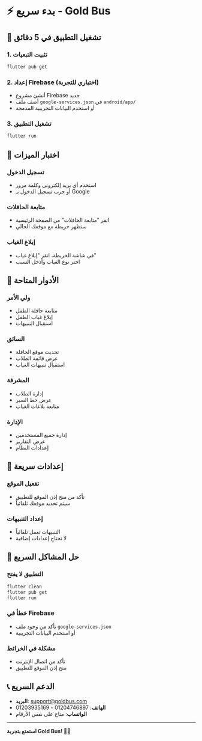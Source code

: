 # ⚡ بدء سريع - Gold Bus

## 🚀 تشغيل التطبيق في 5 دقائق

### 1. تثبيت التبعيات
```bash
flutter pub get
```

### 2. إعداد Firebase (اختياري للتجربة)
- أنشئ مشروع Firebase جديد
- أضف ملف `google-services.json` في `android/app/`
- أو استخدم البيانات التجريبية المدمجة

### 3. تشغيل التطبيق
```bash
flutter run
```

## 🧪 اختبار الميزات

### تسجيل الدخول
- استخدم أي بريد إلكتروني وكلمة مرور
- أو جرب تسجيل الدخول بـ Google

### متابعة الحافلات
- انقر "متابعة الحافلات" من الصفحة الرئيسية
- ستظهر خريطة مع موقعك الحالي

### إبلاغ الغياب
- في شاشة الخريطة، انقر "إبلاغ غياب"
- اختر نوع الغياب وأدخل السبب

## 📱 الأدوار المتاحة

### ولي الأمر
- متابعة حافلة الطفل
- إبلاغ غياب الطفل
- استقبال التنبيهات

### السائق
- تحديث موقع الحافلة
- عرض قائمة الطلاب
- استقبال تنبيهات الغياب

### المشرفة
- إدارة الطلاب
- عرض خط السير
- متابعة بلاغات الغياب

### الإدارة
- إدارة جميع المستخدمين
- عرض التقارير
- إعدادات النظام

## 🔧 إعدادات سريعة

### تفعيل الموقع
- تأكد من منح إذن الموقع للتطبيق
- سيتم تحديد موقعك تلقائياً

### إعداد التنبيهات
- التنبيهات تعمل تلقائياً
- لا تحتاج إعدادات إضافية

## 🐛 حل المشاكل السريع

### التطبيق لا يفتح
```bash
flutter clean
flutter pub get
flutter run
```

### خطأ في Firebase
- تأكد من وجود ملف `google-services.json`
- أو استخدم البيانات التجريبية

### مشكلة في الخرائط
- تأكد من اتصال الإنترنت
- منح إذن الموقع للتطبيق

## 📞 الدعم السريع

- **البريد**: support@goldbus.com
- **الهاتف**: 01204746897 - 01203935169
- **الواتساب**: متاح على نفس الأرقام

---

**استمتع بتجربة Gold Bus! 🚌✨**





